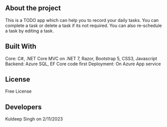 About the project
------------------------------------------------------
This is a TODO app which can help you to record your daily tasks. 
You can complete a task or delete a task if its not required. You can also re-schedule a task by editing a task.

Built With
------------------------------------------------------
Core: C#, .NET Core MVC on .NET 7, Razor, Bootstrap 5, CSS3, Javascript
Backend: Azure SQL, EF Core code first
Deployment: On Azure App service

License
------------------------------------------------------
Free License

Developers
------------------------------------------------------
Kuldeep Singh on 2/11/2023


